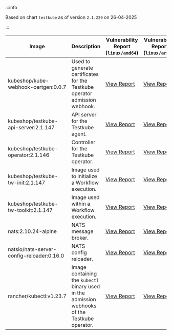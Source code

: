 :::info

Based on chart `testkube` as of version `2.1.229` on 26-04-2025

:::

| Image | Description | Vulnerability Report (`linux/amd64`) | Vulnerability Report (`linux/arm64`) | Docker Image |
|-------|-------------|----------------------------------------|----------------------------------------|--------------|
| kubeshop/kube-webhook-certgen:0.0.7 | Used to generate certificates for the Testkube operator admission webhook. | [View Report](./kube-webhook-certgen-0.0.7_linux_amd64.md) | [View Report](./kube-webhook-certgen-0.0.7_linux_arm64.md) | [View Image](https://hub.docker.com/layers/kubeshop/kube-webhook-certgen/0.0.7/images/sha256-99c5ac7ef7cf17b180a3ae9d11144120ff203017d6bd805dc95ab2648a5a6e7e?context=explore) |
| kubeshop/testkube-api-server:2.1.147 | API server for the Testkube agent. | [View Report](./testkube-api-server-2.1.147_linux_amd64.md) | [View Report](./testkube-api-server-2.1.147_linux_arm64.md) | [View Image](https://hub.docker.com/layers/kubeshop/testkube-api-server/2.1.147/images/sha256-403c4454b03822e72b8b112c4e21f3ed9b1fe76f770264af233749d141092431?context=explore) |
| kubeshop/testkube-operator:2.1.146 | Controller for the Testkube operator. | [View Report](./testkube-operator-2.1.146_linux_amd64.md) | [View Report](./testkube-operator-2.1.146_linux_arm64.md) | [View Image](https://hub.docker.com/layers/kubeshop/testkube-operator/2.1.146/images/sha256-f1f469ec2a2ac4149cea90719bd12afda3c12fb81f916dc8d37e18370d8d7be9?context=explore) |
| kubeshop/testkube-tw-init:2.1.147 | Image used to initialize a Workflow execution. | [View Report](./testkube-tw-init-2.1.147_linux_amd64.md) | [View Report](./testkube-tw-init-2.1.147_linux_arm64.md) | [View Image](https://hub.docker.com/layers/kubeshop/testkube-tw-init/2.1.147/images/sha256-d095729b6faeda7f73d29ce73470ca1aca803347600878b94e627e9e81ee312c?context=explore) |
| kubeshop/testkube-tw-toolkit:2.1.147 | Image used within a Workflow execution. | [View Report](./testkube-tw-toolkit-2.1.147_linux_amd64.md) | [View Report](./testkube-tw-toolkit-2.1.147_linux_arm64.md) | [View Image](https://hub.docker.com/layers/kubeshop/testkube-tw-toolkit/2.1.147/images/sha256-483d429431fbc5958161f58703e0e6a8ae6fa491e5c4e8d44f4c329cb7c9a3c2?context=explore) |
| nats:2.10.24-alpine | NATS message broker. | [View Report](./nats-2.10.24-alpine_linux_amd64.md) | [View Report](./nats-2.10.24-alpine_linux_arm64.md) | [View Image](https://hub.docker.com/layers/library/nats/2.10.24-alpine/images/sha256-d13ec5ce79a02e1be937820dd36db611e25bd0c08cd9947fa9a5d52a56bf91fc?context=explore) |
| natsio/nats-server-config-reloader:0.16.0 | NATS config reloader. | [View Report](./nats-server-config-reloader-0.16.0_linux_amd64.md) | [View Report](./nats-server-config-reloader-0.16.0_linux_arm64.md) | [View Image](https://hub.docker.com/layers/natsio/nats-server-config-reloader/0.16.0/images/sha256-6e1f185d0f39fdf6032872bd20f1ce134d4e18c923d55f7cf93d40afcf6a8ffe?context=explore) |
| rancher/kubectl:v1.23.7 | Image containing the `kubectl` binary used in the admission webhooks of the Testkube operator. | [View Report](./kubectl-v1.23.7_linux_amd64.md) | [View Report](./kubectl-v1.23.7_linux_arm64.md) | [View Image](https://hub.docker.com/layers/rancher/kubectl/v1.23.7/images/sha256-139cffe27d95d9b3cdeb782a7456cf5eb6a2d18b7a90b85a2c0bde4ff295bae8?context=explore) |
